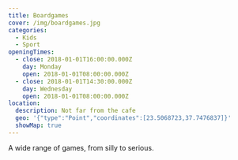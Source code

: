 ```yaml
---
title: Boardgames
cover: /img/boardgames.jpg
categories:
  - Kids
  - Sport
openingTimes:
  - close: 2018-01-01T16:00:00.000Z
    day: Monday
    open: 2018-01-01T08:00:00.000Z
  - close: 2018-01-01T14:30:00.000Z
    day: Wednesday
    open: 2018-01-01T08:00:00.000Z
location:
  description: Not far from the cafe
  geo: '{"type":"Point","coordinates":[23.5068723,37.7476837]}'
  showMap: true
---
```


A wide range of games, from silly to serious.
